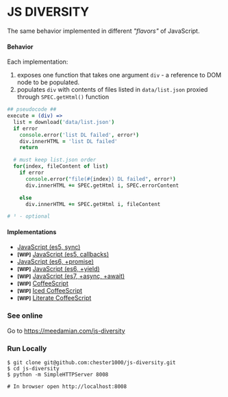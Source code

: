 # JS DIVERSITY

The same behavior implemented in different _"flavors"_ of JavaScript.

#### Behavior

Each implementation:
1. exposes one function that takes one argument `div` - a reference to DOM node to be populated.
1. populates `div` with contents of files listed in `data/list.json` proxied through `SPEC.getHtml()` function

```coffeescript
## pseudocode ##
execute = (div) =>
  list = download('data/list.json')
  if error
    console.error('list DL failed', error¹)
    div.innerHTML = 'list DL failed'
    return

  # must keep list.json order
  for(index, fileContent of list)
    if error
      console.error("file(#{index}) DL failed", error¹)
      div.innerHTML += SPEC.getHtml i, SPEC.errorContent

    else
      div.innerHTML += SPEC.getHtml i, fileContent

# ¹ - optional
```

#### Implementations

* [JavaScript (es5, sync)][js_sync]
* <small>**[WIP]**</small> [JavaScript (es5, callbacks)][js_cbs]
* [JavaScript (es6, +promise)][js_promise]
* <small>**[WIP]**</small> [JavaScript (es6, +yield)][js_yield]
* <small>**[WIP]**</small> [JavaScript (es7, +async, +await)][js_es7]
* <small>**[WIP]**</small> [CoffeeScript][cs]
* <small>**[WIP]**</small> [Iced CoffeeScript][ics]
* <small>**[WIP]**</small> [Literate CoffeeScript][lcs]

### See online

Go to https://meedamian.com/js-diversity

### Run Locally

    $ git clone git@github.com:chester1000/js-diversity.git
    $ cd js-diversity
    $ python -m SimpleHTTPServer 8008

    # In browser open http://localhost:8008

[js_sync]: main.sync.js
[js_cbs]: main.cbs.js
[js_promise]: main.promise.es6
[js_yield]: main.yield.es6
[js_es7]: js.es7.js
[cs]: main.coffee
[ics]: main.iced
[lcs]: main.litcoffee
